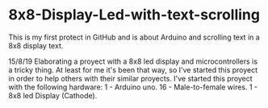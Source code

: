 # 8x8-Display-Led-with-text-scrolling
This is my first protect in GitHub and is about Arduino and scrolling text in a 8x8 display text.

15/8/19 
Elaborating a proyect with a 8x8 led display and microcontrollers is a tricky thing. At least for me it's been that way, so I've started this proyect in order to help others with their similar proyects. I've started this proyect with the following hardware:
1 - Arduino uno.
16 - Male-to-female wires.
1 - 8x8 led Display (Cathode).
